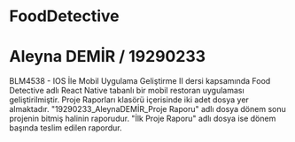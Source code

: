 # FoodDetective

# Aleyna DEMİR / 19290233

BLM4538 - IOS İle Mobil Uygulama Geliştirme II dersi kapsamında Food Detective adlı React Native tabanlı bir mobil restoran uygulaması geliştirilmiştir.
Proje Raporları klasörü içerisinde iki adet dosya yer almaktadır. "19290233_AleynaDEMİR_Proje Raporu" adlı dosya dönem sonu projenin bitmiş halinin raporudur. "İlk Proje Raporu" adlı dosya ise dönem başında teslim edilen rapordur.
